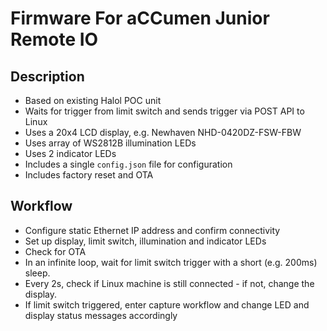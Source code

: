 # Firmware For aCCumen Junior Remote IO

## Description

- Based on existing Halol POC unit
- Waits for trigger from limit switch and sends trigger via POST API to Linux
- Uses a 20x4 LCD display, e.g. Newhaven NHD-0420DZ-FSW-FBW
- Uses array of WS2812B illumination LEDs
- Uses 2 indicator LEDs
- Includes a single `config.json` file for configuration
- Includes factory reset and OTA

## Workflow
- Configure static Ethernet IP address and confirm connectivity
- Set up display, limit switch, illumination and indicator LEDs
- Check for OTA
- In an infinite loop, wait for limit switch trigger with a short (e.g. 200ms) sleep.
- Every 2s, check if Linux machine is still connected - if not, change the display.
- If limit switch triggered, enter capture workflow and change LED and display status messages accordingly
